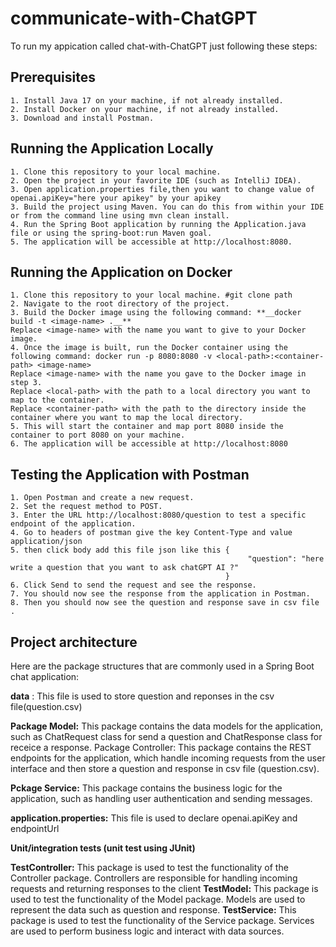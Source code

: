 # communicate-with-ChatGPT
To run my appication called chat-with-ChatGPT just following these steps:
## Prerequisites
    1. Install Java 17 on your machine, if not already installed.
    2. Install Docker on your machine, if not already installed.
    3. Download and install Postman.
## Running the Application Locally
    
    1. Clone this repository to your local machine.
    2. Open the project in your favorite IDE (such as IntelliJ IDEA).
    3. Open application.properties file,then you want to change value of openai.apiKey="here your apikey" by your apikey
    3. Build the project using Maven. You can do this from within your IDE or from the command line using mvn clean install.
    4. Run the Spring Boot application by running the Application.java file or using the spring-boot:run Maven goal.
    5. The application will be accessible at http://localhost:8080.

## Running the Application on Docker
   
    1. Clone this repository to your local machine. #git clone path
    2. Navigate to the root directory of the project.
    3. Build the Docker image using the following command: **__docker build -t <image-name> .__**
    Replace <image-name> with the name you want to give to your Docker image.
    4. Once the image is built, run the Docker container using the following command: docker run -p 8080:8080 -v <local-path>:<container-path> <image-name>
    Replace <image-name> with the name you gave to the Docker image in step 3.
    Replace <local-path> with the path to a local directory you want to map to the container.
    Replace <container-path> with the path to the directory inside the container where you want to map the local directory.
    5. This will start the container and map port 8080 inside the container to port 8080 on your machine.
    6. The application will be accessible at http://localhost:8080
  
## Testing the Application with Postman
   
    1. Open Postman and create a new request.
    2. Set the request method to POST.
    3. Enter the URL http://localhost:8080/question to test a specific endpoint of the application.
    4. Go to headers of postman give the key Content-Type and value application/json
    5. then click body add this file json like this {
                                                         "question": "here write a question that you want to ask chatGPT AI ?"
                                                    }
    6. Click Send to send the request and see the response.
    7. You should now see the response from the application in Postman.
    8. Then you should now see the question and response save in csv file .
 
## Project architecture
   
Here are the package structures that are commonly used in a Spring Boot chat application:

**data** :
This file is used to store question and reponses in the csv file(question.csv)

**Package Model:** 
This package contains the data models for the application, such as ChatRequest class for send a question and ChatResponse class for receice a response.
Package Controller:
This package contains the REST endpoints for the application, which handle incoming requests from the user interface and then store a question and response in csv file (question.csv).

**Pckage Service:**
This package contains the business logic for the application, such as handling user authentication and sending messages.

**application.properties:**
This file is used to declare openai.apiKey and endpointUrl

**Unit/integration tests (unit test using JUnit)**

**TestController:**
This package is used to test the functionality of the Controller package. Controllers are responsible for handling incoming requests and returning responses to the client
**TestModel:**
This package is used to test the functionality of the Model package. Models are used to represent the data such as question and response.
**TestService:** 
This package is used to test the functionality of the Service package. Services are used to perform business logic and interact with data sources.

    

  
  
